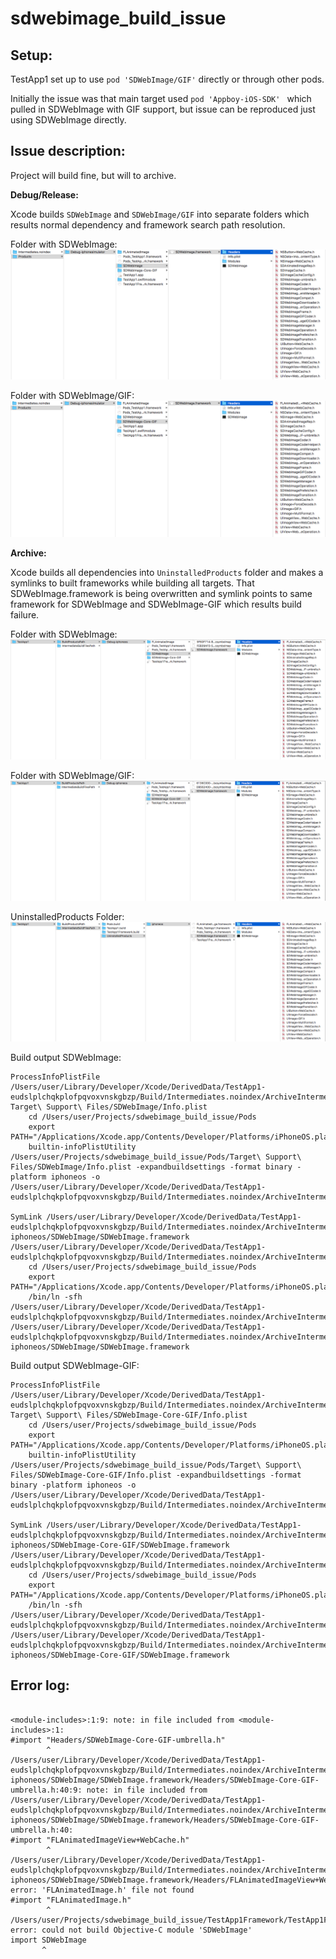 # sdwebimage_build_issue

Setup:
----
TestApp1 set up to use ```pod 'SDWebImage/GIF'``` directly or through other pods.

Initially the issue was that main target used ```pod 'Appboy-iOS-SDK' ``` which pulled in SDWebImage with GIF support, but issue can be reproduced just using SDWebImage directly.

Issue description:
----
Project will build fine, but will to archive.

**Debug/Release:**

Xcode builds `SDWebImage` and `SDWebImage/GIF` into separate folders which results normal dependency and framework search path resolution.

Folder with SDWebImage:
![SDWebImage folder](/images/debug_sdwebimage.png?raw=true "")

Folder with SDWebImage/GIF:
![SDWebImage folder](/images/debug_sdwebimage_gif.png?raw=true "")


**Archive:**

Xcode builds all dependencies into `UninstalledProducts` folder and makes a symlinks to built frameworks while building all targets. That SDWebImage.framework is being overwritten and symlink points to same framework for SDWebImage and SDWebImage-GIF which results build failure.

Folder with SDWebImage:
![SDWebImage folder](/images/archive_sdwebimage.png?raw=true "")

Folder with SDWebImage/GIF:
![SDWebImage folder](/images/archive_sdwebimage_gif.png?raw=true "")

UninstalledProducts Folder:
![SDWebImage folder](/images/archive.png?raw=true "")


Build output SDWebImage:

```
ProcessInfoPlistFile /Users/user/Library/Developer/Xcode/DerivedData/TestApp1-eudslplchqkplofpqvoxvnskgbzp/Build/Intermediates.noindex/ArchiveIntermediates/TestApp1/IntermediateBuildFilesPath/UninstalledProducts/iphoneos/SDWebImage.framework/Info.plist Target\ Support\ Files/SDWebImage/Info.plist
    cd /Users/user/Projects/sdwebimage_build_issue/Pods
    export PATH="/Applications/Xcode.app/Contents/Developer/Platforms/iPhoneOS.platform/Developer/usr/bin:/Applications/Xcode.app/Contents/Developer/usr/bin:/usr/local/bin:/usr/bin:/bin:/usr/sbin:/sbin"
    builtin-infoPlistUtility /Users/user/Projects/sdwebimage_build_issue/Pods/Target\ Support\ Files/SDWebImage/Info.plist -expandbuildsettings -format binary -platform iphoneos -o /Users/user/Library/Developer/Xcode/DerivedData/TestApp1-eudslplchqkplofpqvoxvnskgbzp/Build/Intermediates.noindex/ArchiveIntermediates/TestApp1/IntermediateBuildFilesPath/UninstalledProducts/iphoneos/SDWebImage.framework/Info.plist

SymLink /Users/user/Library/Developer/Xcode/DerivedData/TestApp1-eudslplchqkplofpqvoxvnskgbzp/Build/Intermediates.noindex/ArchiveIntermediates/TestApp1/BuildProductsPath/Debug-iphoneos/SDWebImage/SDWebImage.framework /Users/user/Library/Developer/Xcode/DerivedData/TestApp1-eudslplchqkplofpqvoxvnskgbzp/Build/Intermediates.noindex/ArchiveIntermediates/TestApp1/IntermediateBuildFilesPath/UninstalledProducts/iphoneos/SDWebImage.framework
    cd /Users/user/Projects/sdwebimage_build_issue/Pods
    export PATH="/Applications/Xcode.app/Contents/Developer/Platforms/iPhoneOS.platform/Developer/usr/bin:/Applications/Xcode.app/Contents/Developer/usr/bin:/usr/local/bin:/usr/bin:/bin:/usr/sbin:/sbin"
    /bin/ln -sfh /Users/user/Library/Developer/Xcode/DerivedData/TestApp1-eudslplchqkplofpqvoxvnskgbzp/Build/Intermediates.noindex/ArchiveIntermediates/TestApp1/IntermediateBuildFilesPath/UninstalledProducts/iphoneos/SDWebImage.framework /Users/user/Library/Developer/Xcode/DerivedData/TestApp1-eudslplchqkplofpqvoxvnskgbzp/Build/Intermediates.noindex/ArchiveIntermediates/TestApp1/BuildProductsPath/Debug-iphoneos/SDWebImage/SDWebImage.framework
```

Build output SDWebImage-GIF:
```
ProcessInfoPlistFile /Users/user/Library/Developer/Xcode/DerivedData/TestApp1-eudslplchqkplofpqvoxvnskgbzp/Build/Intermediates.noindex/ArchiveIntermediates/TestApp1/IntermediateBuildFilesPath/UninstalledProducts/iphoneos/SDWebImage.framework/Info.plist Target\ Support\ Files/SDWebImage-Core-GIF/Info.plist
    cd /Users/user/Projects/sdwebimage_build_issue/Pods
    export PATH="/Applications/Xcode.app/Contents/Developer/Platforms/iPhoneOS.platform/Developer/usr/bin:/Applications/Xcode.app/Contents/Developer/usr/bin:/usr/local/bin:/usr/bin:/bin:/usr/sbin:/sbin"
    builtin-infoPlistUtility /Users/user/Projects/sdwebimage_build_issue/Pods/Target\ Support\ Files/SDWebImage-Core-GIF/Info.plist -expandbuildsettings -format binary -platform iphoneos -o /Users/user/Library/Developer/Xcode/DerivedData/TestApp1-eudslplchqkplofpqvoxvnskgbzp/Build/Intermediates.noindex/ArchiveIntermediates/TestApp1/IntermediateBuildFilesPath/UninstalledProducts/iphoneos/SDWebImage.framework/Info.plist

SymLink /Users/user/Library/Developer/Xcode/DerivedData/TestApp1-eudslplchqkplofpqvoxvnskgbzp/Build/Intermediates.noindex/ArchiveIntermediates/TestApp1/BuildProductsPath/Debug-iphoneos/SDWebImage-Core-GIF/SDWebImage.framework /Users/user/Library/Developer/Xcode/DerivedData/TestApp1-eudslplchqkplofpqvoxvnskgbzp/Build/Intermediates.noindex/ArchiveIntermediates/TestApp1/IntermediateBuildFilesPath/UninstalledProducts/iphoneos/SDWebImage.framework
    cd /Users/user/Projects/sdwebimage_build_issue/Pods
    export PATH="/Applications/Xcode.app/Contents/Developer/Platforms/iPhoneOS.platform/Developer/usr/bin:/Applications/Xcode.app/Contents/Developer/usr/bin:/usr/local/bin:/usr/bin:/bin:/usr/sbin:/sbin"
    /bin/ln -sfh /Users/user/Library/Developer/Xcode/DerivedData/TestApp1-eudslplchqkplofpqvoxvnskgbzp/Build/Intermediates.noindex/ArchiveIntermediates/TestApp1/IntermediateBuildFilesPath/UninstalledProducts/iphoneos/SDWebImage.framework /Users/user/Library/Developer/Xcode/DerivedData/TestApp1-eudslplchqkplofpqvoxvnskgbzp/Build/Intermediates.noindex/ArchiveIntermediates/TestApp1/BuildProductsPath/Debug-iphoneos/SDWebImage-Core-GIF/SDWebImage.framework

```

Error log:
----
```/Users/user/Library/Developer/Xcode/DerivedData/TestApp1-eudslplchqkplofpqvoxvnskgbzp/Build/Intermediates.noindex/ArchiveIntermediates/TestApp1/IntermediateBuildFilesPath/TestApp1Framework.build/Debug-iphoneos/TestApp1Framework.build/Objects-normal/arm64/ImageTest.bc

<module-includes>:1:9: note: in file included from <module-includes>:1:
#import "Headers/SDWebImage-Core-GIF-umbrella.h"
        ^
/Users/user/Library/Developer/Xcode/DerivedData/TestApp1-eudslplchqkplofpqvoxvnskgbzp/Build/Intermediates.noindex/ArchiveIntermediates/TestApp1/BuildProductsPath/Debug-iphoneos/SDWebImage/SDWebImage.framework/Headers/SDWebImage-Core-GIF-umbrella.h:40:9: note: in file included from /Users/user/Library/Developer/Xcode/DerivedData/TestApp1-eudslplchqkplofpqvoxvnskgbzp/Build/Intermediates.noindex/ArchiveIntermediates/TestApp1/BuildProductsPath/Debug-iphoneos/SDWebImage/SDWebImage.framework/Headers/SDWebImage-Core-GIF-umbrella.h:40:
#import "FLAnimatedImageView+WebCache.h"
        ^
/Users/user/Library/Developer/Xcode/DerivedData/TestApp1-eudslplchqkplofpqvoxvnskgbzp/Build/Intermediates.noindex/ArchiveIntermediates/TestApp1/BuildProductsPath/Debug-iphoneos/SDWebImage/SDWebImage.framework/Headers/FLAnimatedImageView+WebCache.h:16:9: error: 'FLAnimatedImage.h' file not found
#import "FLAnimatedImage.h"
        ^
/Users/user/Projects/sdwebimage_build_issue/TestApp1Framework/TestApp1Framework/ImageTest.swift:2:8: error: could not build Objective-C module 'SDWebImage'
import SDWebImage
       ^
```
